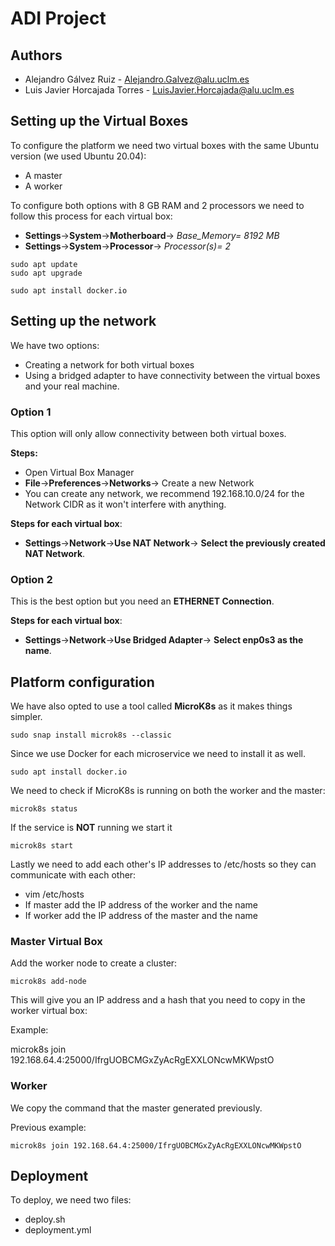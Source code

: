 # ADI Project

## Authors

-   Alejandro Gálvez Ruiz - [Alejandro.Galvez\@alu.uclm.es](mailto:Alejandro.Galvez@alu.uclm.es)
-   Luis Javier Horcajada Torres - [LuisJavier.Horcajada\@alu.uclm.es](mailto:LuisJavier.Horcajada@alu.uclm.es)



## Setting up the Virtual Boxes

To configure the platform we need two virtual boxes with the same Ubuntu version (we used Ubuntu 20.04):

- A master
- A worker

To configure both options with 8 GB RAM and 2 processors we need to follow this process for each virtual box:

- **Settings**->**System**->**Motherboard**-> *Base_Memory= 8192 MB*
- **Settings**->**System**->**Processor**-> *Processor(s)= 2*


```shell
sudo apt update
sudo apt upgrade
```

```shell
sudo apt install docker.io
```

## Setting up the network

We have two options:

- Creating a network for both virtual boxes
- Using a bridged adapter to have connectivity between the virtual boxes and your real machine. 

### Option 1

This option will only allow connectivity between both virtual boxes.

**Steps:**

- Open Virtual Box Manager
- **File**->**Preferences**->**Networks**-> Create a new Network
- You can create any network, we recommend 192.168.10.0/24 for the Network CIDR as it won't interfere with anything.

**Steps for each virtual box**:

- **Settings**->**Network**->**Use NAT Network**-> **Select the previously created NAT Network**.

### Option 2

This is the best option but you need an **ETHERNET Connection**.

**Steps for each virtual box**:

- **Settings**->**Network**->**Use Bridged Adapter**-> **Select enp0s3 as the name**.



## Platform configuration

We have also opted to use a tool called **MicroK8s** as it makes things simpler.

```shell
sudo snap install microk8s --classic
```

Since we use Docker for each microservice we need to install it as well.

```shell
sudo apt install docker.io
```

We need to check if MicroK8s is running on both the worker and the master:

```shell
microk8s status
```

If the service is **NOT** running we start it
```shell
microk8s start
```

Lastly we need to add each other's IP addresses to /etc/hosts so they can communicate with each other:

- vim /etc/hosts
- If master add the IP address of the worker and the name
- If worker add the IP address of the master and the name

### Master Virtual Box

Add the worker node to create a cluster:

```shell
microk8s add-node
```

This will give you an IP address and a hash that you need to copy in the worker virtual box:

Example:

microk8s join 192.168.64.4:25000/IfrgUOBCMGxZyAcRgEXXLONcwMKWpstO

### Worker

We copy the command that the master generated previously.

Previous example:

```shell
microk8s join 192.168.64.4:25000/IfrgUOBCMGxZyAcRgEXXLONcwMKWpstO
```


## Deployment

To deploy, we need two files:

- deploy.sh
- deployment.yml
